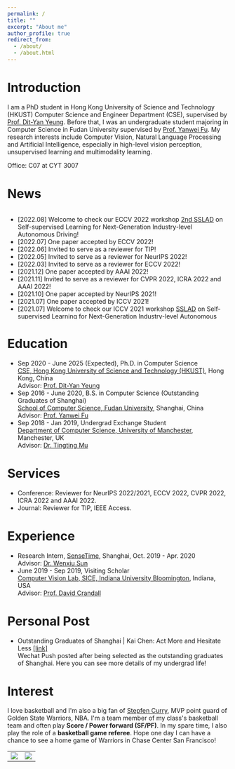 ```yaml
---
permalink: /
title: ""
excerpt: "About me"
author_profile: true
redirect_from: 
  - /about/
  - /about.html
---
```


# Introduction
I am a PhD student in Hong Kong University of Science and Technology (HKUST) Computer Science and Engineer Department (CSE), supervised by [Prof. Dit-Yan Yeung](https://sites.google.com/view/dyyeung/home?authuser=0). Before that, I was an undergraduate student majoring in Computer Science in Fudan University supervised by [Prof. Yanwei Fu](<https://yanweifu.github.io/>). My research interests include Computer Vision, Natural Language Processing and Artificial Intelligence, especially in high-level vision perception, unsupervised learning and multimodality learning.

Office: C07 at CYT 3007



# News
<div style="height:250px;overflow-y:auto">
    <ul>
    <li> [2022.08] Welcome to check our ECCV 2022 workshop <a href="https://ssladcompetition.github.io/"> 2nd SSLAD</a> on Self-supervised Learning for Next-Generation Industry-level Autonomous Driving! </li>
    <li> [2022.07] One paper accepted by ECCV 2022! </li>
    <li> [2022.06] Invited to serve as a reviewer for TIP! </li>
    <li> [2022.05] Invited to serve as a reviewer for NeurIPS 2022! </li>
    <li> [2022.03] Invited to serve as a reviewer for ECCV 2022! </li>
    <li> [2021.12] One paper accepted by AAAI 2022! </li>
    <li> [2021.11] Invited to serve as a reviewer for CVPR 2022, ICRA 2022 and AAAI 2022! </li>
    <li> [2021.10] One paper accepted by NeurIPS 2021! </li>
    <li> [2021.07] One paper accepted by ICCV 2021! </li>
    <li> [2021.07] Welcome to check our ICCV 2021 workshop <a href="https://sslad2021.github.io/index.html">SSLAD</a> on Self-supervised Learning for Next-Generation Industry-level Autonomous Driving! </li>
    <li> [2021.06] Invited to serve as a reviewer for NeurIPS 2021! </li>
    <li> [2020.06] Successful undergrad thesis defend! </li>
    <li> [2020.03] One paper accepted by IEEE Access! </li>
    <li> [2019.06] One paper accepted by IROS 2019! </li>
    <!-- <li> [2020.06] Glad to be selected as one of the first 5 post-bachlor researchers of <a href="https://iiis.tsinghua.edu.cn/sqi/">Shanghai Qizhi Institute</a>! So sorry that I can't be there because of time problem. </li> -->
    </ul></div>










# Education
- Sep 2020 - June 2025 (Expected), Ph.D. in Computer Science
  <br /> [CSE, Hong Kong University of Science and Technology (HKUST)](https://www.cse.ust.hk/), Hong Kong, China
  <br /> Advisor: [Prof. Dit-Yan Yeung](https://sites.google.com/view/dyyeung/home?authuser=0)
- Sep 2016 - June 2020, B.S. in Computer Science (Outstanding Graduates of Shanghai)
  <br /> [School of Computer Science, Fudan University](http://www.cs.fudan.edu.cn/), Shanghai, China
  <br /> Advisor: [Prof. Yanwei Fu](<https://yanweifu.github.io/>)
- Sep 2018 - Jan 2019, Undergrad Exchange Student
  <br /> [Department of Computer Science, University of Manchester](https://www.cs.manchester.ac.uk/), Manchester, UK
  <br /> Advisor: [Dr. Tingting Mu](https://personalpages.manchester.ac.uk/staff/tingting.mu/Site/About_Me.html)



# Services

- Conference: Reviewer for NeurIPS 2022/2021, ECCV 2022, CVPR 2022, ICRA 2022 and AAAI 2022.
- Journal: Reviewer for TIP, IEEE Access.



# Experience

- Research Intern, [SenseTime](https://www.sensetime.com/), Shanghai, Oct. 2019 - Apr. 2020
  <br />Advisor: [Dr. Wenxiu Sun](https://www.linkedin.com/in/wenxiu-sun-bb6b292b/?locale=de_DE)
- June 2019 - Sep 2019, Visiting Scholar
  <br /> [Computer Vision Lab, SICE, Indiana University Bloomington](http://vision.soic.indiana.edu/), Indiana, USA
  <br /> Advisor: [Prof. David Crandall](https://www.cs.indiana.edu/~djcran/)



# Personal Post
- Outstanding Graduates of Shanghai | Kai Chen: Act More and Hesitate Less [[link]](https://mp.weixin.qq.com/s?__biz=MzA3OTI1MTEwMA==&mid=2650759947&idx=1&sn=b7d10894112fa6ed9852493388a6ebd5&chksm=87bd90f8b0ca19eeec8d8912dfc9d4ad6c226c1249b2b1e823d6695834788c23d978261ed657&mpshare=1&scene=24&srcid=0531IJ3kc4oxdiBIiSFBXPLN&sharer_sharetime=1591584575276&sharer_shareid=c47b85daf6bf0d13114eb8b891f7f7ce&key=0b622c5b94cbe1faf22612d7eb4e839aef4b78ae53d44e804e14bf8b7348025bba127d870788bc7468145e0d74cfd17084697af9d56c38802f3c576a074cdf3b6c7b4df1cb683706c50eb748c0efb769&ascene=14&uin=MTkxMTI3NDE2MA%3D%3D&devicetype=Windows+10+x64&version=62090070&lang=zh_CN&exportkey=AeU2zH7zxdVYk%2B27xsopWyg%3D&pass_ticket=BHNPuN38G7IorL%2BzrzL7sS1maBklEESAn0%2Bbo7KukczHK1FeSx9nruLvUyjl%2FMA6)
  <br />Wechat Push posted after being selected as the outstanding graduates of Shanghai. Here you can see more details of my undergrad life!



# Interest
I love basketball and I'm also a big fan of [Stepfen Curry](https://zh.wikipedia.org/wiki/%E6%96%AF%E8%92%82%E8%8A%AC%C2%B7%E7%A7%91%E9%87%8C), MVP point guard of Golden State Warriors, NBA. I'm a team member of my class's basketball team and often play **Score / Power forward (SF/PF)**. In my spare time, I also play the role of a **basketball game referee**. Hope one day I can have a chance to see a home game of Warriors in Chase Center San Francisco!

<table>
<tr>
<td>
<a><img src="https://kaichen1998.github.io/images/about/1.jpg"></a>
</td>
<td>
<a><img src="https://kaichen1998.github.io/images/about/2.jpg"></a>
</td>
</tr>
</table>
